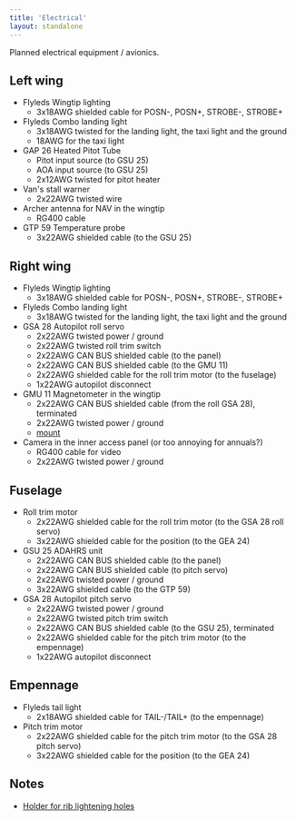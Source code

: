```yaml
---
title: 'Electrical'
layout: standalone
---
```


Planned electrical equipment / avionics.

## Left wing

- Flyleds Wingtip lighting
  - 3x18AWG shielded cable for POSN-, POSN+, STROBE-, STROBE+
- Flyleds Combo landing light
  - 3x18AWG twisted for the landing light, the taxi light and the ground
  - 18AWG for the taxi light
- GAP 26 Heated Pitot Tube
  - Pitot input source (to GSU 25)
  - AOA input source (to GSU 25)
  - 2x12AWG twisted for pitot heater
- Van's stall warner
  - 2x22AWG twisted wire
- Archer antenna for NAV in the wingtip
  - RG400 cable
- GTP 59 Temperature probe
  - 3x22AWG shielded cable (to the GSU 25)

## Right wing

- Flyleds Wingtip lighting
  - 3x18AWG shielded cable for POSN-, POSN+, STROBE-, STROBE+
- Flyleds Combo landing light
  - 3x18AWG twisted for the landing light, the taxi light and the ground
- GSA 28 Autopilot roll servo
  - 2x22AWG twisted power / ground
  - 2x22AWG twisted roll trim switch
  - 2x22AWG CAN BUS shielded cable (to the panel)
  - 2x22AWG CAN BUS shielded cable (to the GMU 11)
  - 2x22AWG shielded cable for the roll trim motor (to the fuselage)
  - 1x22AWG autopilot disconnect
- GMU 11 Magnetometer in the wingtip
  - 2x22AWG CAN BUS shielded cable (from the roll GSA 28), terminated
  - 2x22AWG twisted power / ground
  - [mount](https://www.steinair.com/product/gmu-11-wing-tip-mount/)
- Camera in the inner access panel (or too annoying for annuals?)
  - RG400 cable for video
  - 2x22AWG twisted power / ground

## Fuselage

- Roll trim motor
  - 2x22AWG shielded cable for the roll trim motor (to the GSA 28 roll servo)
  - 3x22AWG shielded cable for the position (to the GEA 24)
- GSU 25 ADAHRS unit
  - 2x22AWG CAN BUS shielded cable (to the panel)
  - 2x22AWG CAN BUS shielded cable (to pitch servo)
  - 2x22AWG twisted power / ground
  - 3x22AWG shielded cable (to the GTP 59)
- GSA 28 Autopilot pitch servo
  - 2x22AWG twisted power / ground
  - 2x22AWG twisted pitch trim switch
  - 2x22AWG CAN BUS shielded cable (to the GSU 25), terminated
  - 2x22AWG shielded cable for the pitch trim motor (to the empennage)
  - 1x22AWG autopilot disconnect

## Empennage

- Flyleds tail light
  - 2x18AWG shielded cable for TAIL-/TAIL+ (to the empennage)
- Pitch trim motor
  - 2x22AWG shielded cable for the pitch trim motor (to the GSA 28 pitch servo)
  - 3x22AWG shielded cable for the position (to the GEA 24)

## Notes

- [Holder for rib lightening holes](https://www.digikey.com/en/products/detail/panduit-corp/LHMS-S6-D/1307127)

<!--

TODO: Another / backup GSU-25?

Shielded cable are MIL-C-27500
For Garmin, use MIL-W-22759/16 22AWG or larger, unless otherwise specified. Use MIL-C-27500 for all shielded cable connections.

Temperature probe: next to the inspection panel?
-->

